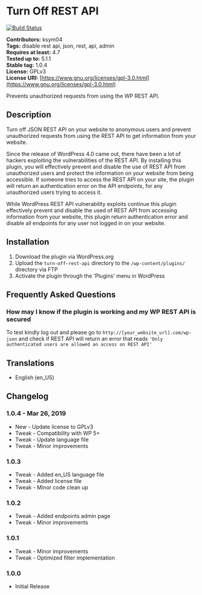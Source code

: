 # Turn Off REST API #

[![Build Status](https://travis-ci.org/KSym04/turn-off-rest-api.svg?branch=master)](https://travis-ci.org/KSym04/turn-off-rest-api)

**Contributors:** ksym04\
**Tags:** disable rest api, json, rest, api, admin\
**Requires at least:** 4.7\
**Tested up to:** 5.1.1\
**Stable tag:** 1.0.4\
**License:** GPLv3\
**License URI:** [https://www.gnu.org/licenses/gpl-3.0.html](https://www.gnu.org/licenses/gpl-3.0.html)

Prevents unauthorized requests from using the WP REST API.

## Description ##

Turn off JSON REST API on your website to anonymous users and prevent unauthorized requests from using the REST API to get information from your website.

Since the release of WordPress 4.0 came out, there have been a lot of hackers exploiting the vulnerabilities of the REST API. By installing this plugin, you will effectively prevent and disable the use of REST API from unauthorized users and protect the information on your website from being accessible. If someone tries to access the REST API on your site, the plugin will return an authentication error on the API endpoints, for any unauthorized users trying to access it.

While WordPress REST API vulnerability exploits continue this plugin effectively prevent and disable the used of REST API from accessing information from your website, this plugin return authentication error and disable all endpoints for any user not logged in on your website.

## Installation ##

1. Download the plugin via WordPress.org
2. Upload the `turn-off-rest-api` directory to the `/wp-content/plugins/` directory via FTP
3. Activate the plugin through the 'Plugins' menu in WordPress

## Frequently Asked Questions ##

### How may I know if the plugin is working and my WP REST API is secured ###

To test kindly log out and please go to `http://[your_website_url].com/wp-json` and check if REST API will return an error that reads `'Only authenticated users are allowed an access on REST API'`

## Translations ##

* English (en_US)

## Changelog ##

### 1.0.4 - Mar 26, 2019 ###

* New - Update license to GPLv3
* Tweak - Compatibility with WP 5+
* Tweak - Update language file
* Tweak - Minor improvements

### 1.0.3 ###

* Tweak - Added en_US language file
* Tweak - Added license file
* Tweak - Minor code clean up

### 1.0.2 ###

* Tweak - Added endpoints admin page
* Tweak - Minor improvements

### 1.0.1 ###

* Tweak - Minor improvements
* Tweak - Optimized filter implementation

### 1.0.0 ###

* Initial Release